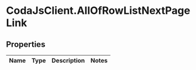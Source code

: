 # CodaJsClient.AllOfRowListNextPageLink

## Properties
Name | Type | Description | Notes
------------ | ------------- | ------------- | -------------
